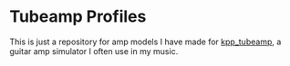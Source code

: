# Tubeamp Profiles

This is just a repository for amp models I have made for [kpp_tubeamp](https://kpp-tubeamp.com/), a guitar amp simulator I often use in my music.
